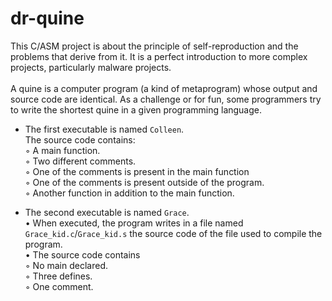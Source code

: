 # dr-quine
This C/ASM project is about the principle of self-reproduction and the problems that derive from it. It is a perfect introduction to more complex projects, particularly malware projects.
<br /><br />
A quine is a computer program (a kind of metaprogram) whose output and source code are identical. As a challenge or for fun, some programmers try to write the shortest quine in a given programming language.

* The first executable is named `Colleen`.<br />
The source code contains:<br />
◦ A main function.<br />
◦ Two different comments.<br />
◦ One of the comments is present in the main function<br />
◦ One of the comments is present outside of the program.<br />
◦ Another function in addition to the main function.

* The second executable is named `Grace`.<br />
• When executed, the program writes in a file named `Grace_kid.c`/`Grace_kid.s` the source code of the file used to compile the program.<br />
• The source code contains<br />
◦ No main declared.<br />
◦ Three defines.<br />
◦ One comment.<br />
